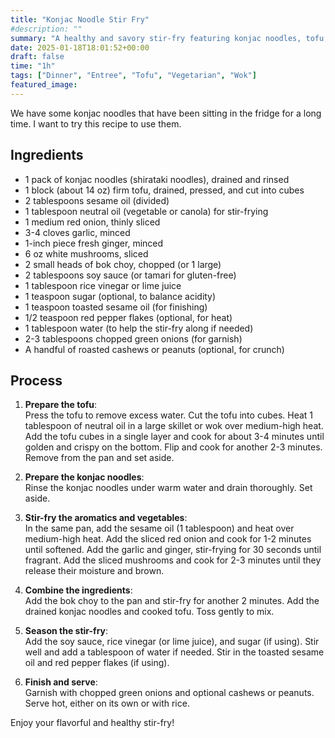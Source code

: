 ```yaml
---
title: "Konjac Noodle Stir Fry"
#description: ""
summary: "A healthy and savory stir-fry featuring konjac noodles, tofu, bok choy, mushrooms, and ginger."
date: 2025-01-18T18:01:52+00:00
draft: false
time: "1h"
tags: ["Dinner", "Entree", "Tofu", "Vegetarian", "Wok"]
featured_image: 
---
```


We have some konjac noodles that have been sitting in the fridge for a long time. I want to try this recipe to use them.

## Ingredients
- 1 pack of konjac noodles (shirataki noodles), drained and rinsed
- 1 block (about 14 oz) firm tofu, drained, pressed, and cut into cubes
- 2 tablespoons sesame oil (divided)
- 1 tablespoon neutral oil (vegetable or canola) for stir-frying
- 1 medium red onion, thinly sliced
- 3-4 cloves garlic, minced
- 1-inch piece fresh ginger, minced
- 6 oz white mushrooms, sliced
- 2 small heads of bok choy, chopped (or 1 large)
- 2 tablespoons soy sauce (or tamari for gluten-free)
- 1 tablespoon rice vinegar or lime juice
- 1 teaspoon sugar (optional, to balance acidity)
- 1 teaspoon toasted sesame oil (for finishing)
- 1/2 teaspoon red pepper flakes (optional, for heat)
- 1 tablespoon water (to help the stir-fry along if needed)
- 2-3 tablespoons chopped green onions (for garnish)
- A handful of roasted cashews or peanuts (optional, for crunch)

## Process
1. **Prepare the tofu**:  
   Press the tofu to remove excess water. Cut the tofu into cubes. Heat 1 tablespoon of neutral oil in a large skillet or wok over medium-high heat. Add the tofu cubes in a single layer and cook for about 3-4 minutes until golden and crispy on the bottom. Flip and cook for another 2-3 minutes. Remove from the pan and set aside.
   
2. **Prepare the konjac noodles**:  
   Rinse the konjac noodles under warm water and drain thoroughly. Set aside.

3. **Stir-fry the aromatics and vegetables**:  
   In the same pan, add the sesame oil (1 tablespoon) and heat over medium-high heat. Add the sliced red onion and cook for 1-2 minutes until softened. Add the garlic and ginger, stir-frying for 30 seconds until fragrant. Add the sliced mushrooms and cook for 2-3 minutes until they release their moisture and brown.

4. **Combine the ingredients**:  
   Add the bok choy to the pan and stir-fry for another 2 minutes. Add the drained konjac noodles and cooked tofu. Toss gently to mix.

5. **Season the stir-fry**:  
   Add the soy sauce, rice vinegar (or lime juice), and sugar (if using). Stir well and add a tablespoon of water if needed. Stir in the toasted sesame oil and red pepper flakes (if using).

6. **Finish and serve**:  
   Garnish with chopped green onions and optional cashews or peanuts. Serve hot, either on its own or with rice.

Enjoy your flavorful and healthy stir-fry!
